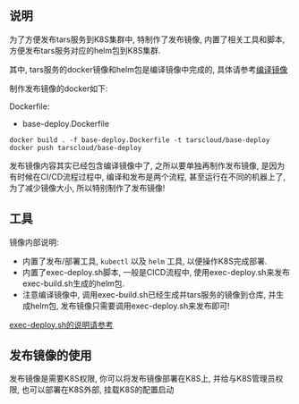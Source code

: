 
## 说明

为了方便发布tars服务到K8S集群中, 特制作了发布镜像, 内置了相关工具和脚本, 方便发布tars服务对应的helm包到K8S集群.

其中, tars服务的docker镜像和helm包是编译镜像中完成的, 具体请参考[编译镜像](./base-compiler.md)

制作发布镜像的docker如下:

Dockerfile:
- base-deploy.Dockerfile

```
docker build . -f base-deploy.Dockerfile -t tarscloud/base-deploy
docker push tarscloud/base-deploy
```

发布镜像内容其实已经包含编译镜像中了, 之所以要单独再制作发布镜像, 是因为有时候在CI/CD流程过程中, 编译和发布是两个流程, 甚至运行在不同的机器上了, 为了减少镜像大小, 所以特别制作了发布镜像!

## 工具

镜像内部说明:
- 内置了发布/部署工具, ```kubectl``` 以及 ```helm``` 工具, 以便操作K8S完成部署.
- 内置了exec-deploy.sh脚本, 一般是CICD流程中, 使用exec-deploy.sh来发布exec-build.sh生成的helm包.
- 注意编译镜像中, 调用exec-build.sh已经生成并tars服务的镜像到仓库, 并生成helm包, 发布镜像只需要调用exec-deploy.sh来发布即可!

[exec-deploy.sh的说明请参考](./exec-deploy.sh)

## 发布镜像的使用

发布镜像是需要K8S权限, 你可以将发布镜像部署在K8S上, 并给与K8S管理员权限, 也可以部署在K8S外部, 挂载K8S的配置启动
